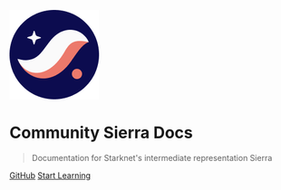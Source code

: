 <!-- _coverpage.md -->

![logo](_media/sn.png)

# Community Sierra Docs

> Documentation for Starknet's intermediate representation Sierra

[GitHub](https://github.com/sierra-docs/sierra-docs.github.io)
[Start Learning](#Introduction)